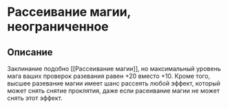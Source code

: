 # Рассеивание магии, неограниченное
## Описание
Заклинание подобно [[Рассеивание магии]], но максимальный уровень мага ваших проверок разевания равен +20 вместо +10. Кроме того, высшее разевание магии имеет шанс рассеять любой эффект, который может снять снятие проклятия, даже если расеивание магии не может снять этот эффект.